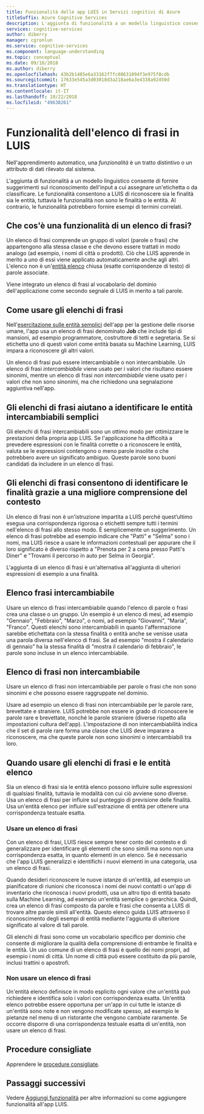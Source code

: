 ```yaml
---
title: Funzionalità delle app LUIS in Servizi cognitivi di Azure
titleSuffix: Azure Cognitive Services
description: L'aggiunta di funzionalità a un modello linguistico consente di fornire suggerimenti sul riconoscimento dell'input a cui assegnare un'etichetta o da classificare. Le funzionalità aiutano LUIS a riconoscere le finalità e le entità.
services: cognitive-services
author: diberry
manager: cgronlun
ms.service: cognitive-services
ms.component: language-understanding
ms.topic: conceptual
ms.date: 09/10/2018
ms.author: diberry
ms.openlocfilehash: 43b2b1485e6a33162f7fc08631094f3e975f8cdb
ms.sourcegitcommit: 17633e545a3d03018d3a218ae6a3e4338a92450d
ms.translationtype: HT
ms.contentlocale: it-IT
ms.lasthandoff: 10/22/2018
ms.locfileid: "49638261"
---
```

# <a name="phrase-list-features-in-luis"></a>Funzionalità dell'elenco di frasi in LUIS

Nell'apprendimento automatico, una *funzionalità* è un tratto distintivo o un attributo di dati rilevato dal sistema. 

L'aggiunta di funzionalità a un modello linguistico consente di fornire suggerimenti sul riconoscimento dell'input a cui assegnare un'etichetta o da classificare. Le funzionalità consentono a LUIS di riconoscere sia le finalità sia le entità, tuttavia le funzionalità non sono le finalità o le entità. Al contrario, le funzionalità potrebbero fornire esempi di termini correlati.  

## <a name="what-is-a-phrase-list-feature"></a>Che cos'è una funzionalità di un elenco di frasi?
Un elenco di frasi comprende un gruppo di valori (parole o frasi) che appartengono alla stessa classe e che devono essere trattati in modo analogo (ad esempio, i nomi di città o prodotti). Ciò che LUIS apprende in merito a uno di essi viene applicato automaticamente anche agli altri. L'elenco non è un'[entità elenco](luis-concept-entity-types.md#types-of-entities) chiusa (esatte corrispondenze di testo) di parole associate.

Viene integrato un elenco di frasi al vocabolario del dominio dell'applicazione come secondo segnale di LUIS in merito a tali parole.

## <a name="how-to-use-phrase-lists"></a>Come usare gli elenchi di frasi
Nell'[esercitazione sulle entità semplici](luis-quickstart-primary-and-secondary-data.md) dell'app per la gestione delle risorse umane, l'app usa un elenco di frasi denominato **Job** che include tipi di mansioni, ad esempio programmatore, costruttore di tetti e segretaria. Se si etichetta uno di questi valori come entità basata su Machine Learning, LUIS impara a riconoscere gli altri valori. 

Un elenco di frasi può essere intercambiabile o non intercambiabile. Un elenco di frasi *intercambiabile* viene usato per i valori che risultano essere sinonimi, mentre un elenco di frasi *non intercambiabile* viene usato per i valori che non sono sinonimi, ma che richiedono una segnalazione aggiuntiva nell'app. 

<a name="phrase-lists-help-identify-simple-exchangeable-entities"></a>
## <a name="phrase-lists-help-identify-simple-interchangeable-entities"></a>Gli elenchi di frasi aiutano a identificare le entità intercambiabili semplici
Gli elenchi di frasi intercambiabili sono un ottimo modo per ottimizzare le prestazioni della propria app LUIS. Se l'applicazione ha difficoltà a prevedere espressioni con le finalità corrette o a riconoscere le entità, valuta se le espressioni contengono o meno parole insolite o che potrebbero avere un significato ambiguo. Queste parole sono buoni candidati da includere in un elenco di frasi.

## <a name="phrase-lists-help-identify-intents-by-better-understanding-context"></a>Gli elenchi di frasi consentono di identificare le finalità grazie a una migliore comprensione del contesto
Un elenco di frasi non è un'istruzione impartita a LUIS perché quest’ultimo esegua una corrispondenza rigorosa o etichetti sempre tutti i termini nell'elenco di frasi allo stesso modo. È semplicemente un suggerimento. Un elenco di frasi potrebbe ad esempio indicare che "Patti" e "Selma" sono i nomi, ma LUIS riesce a usare le informazioni contestuali per appurare che il loro significato è diverso rispetto a "Prenota per 2 a cena presso Patti's Diner" e "Trovami il percorso in auto per Selma in Georgia". 

L'aggiunta di un elenco di frasi è un'alternativa all'aggiunta di ulteriori espressioni di esempio a una finalità. 

## <a name="an-interchangeable-phrase-list"></a>Elenco frasi intercambiabile
Usare un elenco di frasi intercambiabile quando l'elenco di parole o frasi crea una classe o un gruppo. Un esempio è un elenco di mesi, ad esempio "Gennaio", "Febbraio", "Marzo", o nomi, ad esempio "Giovanni", "Maria", "Franco".  Questi elenchi sono intercambiabili in quanto l'affermazione sarebbe etichettata con la stessa finalità o entità anche se venisse usata una parola diversa nell'elenco di frasi. Se ad esempio "mostra il calendario di gennaio" ha la stessa finalità di "mostra il calendario di febbraio", le parole sono incluse in un elenco intercambiabile. 

## <a name="a-non-interchangeable-phrase-list"></a>Elenco di frasi non intercambiabile
Usare un elenco di frasi non intercambiabile per parole o frasi che non sono sinonimi e che possono essere raggruppate nel dominio. 

Usare ad esempio un elenco di frasi non intercambiabile per le parole rare, brevettate e straniere. LUIS potrebbe non essere in grado di riconoscere le parole rare e brevettate, nonché le parole straniere (diverse rispetto alla impostazioni cultura dell'app). L'impostazione di non intercambiabilità indica che il set di parole rare forma una classe che LUIS deve imparare a riconoscere, ma che queste parole non sono sinonimi o intercambiabili tra loro.

## <a name="when-to-use-phrase-lists-versus-list-entities"></a>Quando usare gli elenchi di frasi e le entità elenco
Sia un elenco di frasi sia le entità elenco possono influire sulle espressioni di qualsiasi finalità, tuttavia le modalità con cui ciò avviene sono diverse. Usa un elenco di frasi per influire sul punteggio di previsione delle finalità. Usa un'entità elenco per influire sull'estrazione di entità per ottenere una corrispondenza testuale esatta. 

### <a name="use-a-phrase-list"></a>Usare un elenco di frasi
Con un elenco di frasi, LUIS riesce sempre tener conto del contesto e di generalizzare per identificare gli elementi che sono simili ma sono non una corrispondenza esatta, in quanto elementi in un elenco. Se è necessario che l'app LUIS generalizzi e identifichi i nuovi elementi in una categoria, usa un elenco di frasi. 

Quando desideri riconoscere le nuove istanze di un'entità, ad esempio un pianificatore di riunioni che riconosca i nomi dei nuovi contatti o un'app di inventario che riconosca i nuovi prodotti, usa un altro tipo di entità basato sulla Machine Learning, ad esempio un'entità semplice o gerarchica. Quindi, crea un elenco di frasi composto da parole e frasi che consenta a LUIS di trovare altre parole simili all'entità. Questo elenco guida LUIS attraverso il riconoscimento degli esempi di entità mediante l'aggiunta di ulteriore significato al valore di tali parole. 

Gli elenchi di frasi sono come un vocabolario specifico per dominio che consente di migliorare la qualità della comprensione di entrambe le finalità e le entità. Un uso comune di un elenco di frasi è quello dei nomi propri, ad esempio i nomi di città. Un nome di città può essere costituito da più parole, inclusi trattini o apostrofi.
 
### <a name="dont-use-a-phrase-list"></a>Non usare un elenco di frasi 
Un'entità elenco definisce in modo esplicito ogni valore che un'entità può richiedere e identifica solo i valori con corrispondenza esatta. Un'entità elenco potrebbe essere opportuna per un'app in cui tutte le istanze di un'entità sono note e non vengono modificate spesso, ad esempio le pietanze nel menu di un ristorante che vengono cambiate raramente. Se occorre disporre di una corrispondenza testuale esatta di un'entità, non usare un elenco di frasi. 

## <a name="best-practices"></a>Procedure consigliate
Apprendere le [procedure consigliate](luis-concept-best-practices.md).

## <a name="next-steps"></a>Passaggi successivi

Vedere [Aggiungi funzionalità](luis-how-to-add-features.md) per altre informazioni su come aggiungere funzionalità all'app LUIS.
